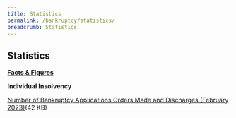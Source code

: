 ```yaml
---
title: Statistics
permalink: /bankruptcy/statistics/
breadcrumb: Statistics
---
```

Statistics
---

<u><b>Facts & Figures</b></u>

**Individual Insolvency**

[Number of Bankruptcy Applications Orders Made and Discharges (February 2023)](/files/(Feb20239MAR23)NumberofBankruptcyApplicationsOrdersMadeandDischarges(February2023).pdf)(42 KB)